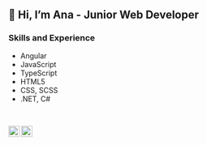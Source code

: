 ## 👋 Hi, I’m Ana - Junior Web Developer

### Skills and Experience

* Angular
* JavaScript
* TypeScript
* HTML5
* CSS, SCSS
* .NET, C#

<br>

[<img align="left" alt="LinkedIn | LinkedIn" width="22px" src="https://cdn.jsdelivr.net/npm/simple-icons@v3/icons/linkedin.svg" />][linkedin]
[<img align="left" alt="Facebook | Facebook" width="22px" src="https://cdn.jsdelivr.net/npm/simple-icons@v3/icons/facebook.svg" />][facebook]

[linkedin]: https://www.linkedin.com/in/anamaghradze/
[facebook]: https://www.facebook.com/AnnaMaghradze/

